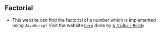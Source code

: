 ## Factorial 
- This website can find the factorial of a number which is implemented using `JavaScript`
Visit the website [`here`]() done by [`A Vidhan Reddy`](https://linktr.ee/itsvidhanreddy)
